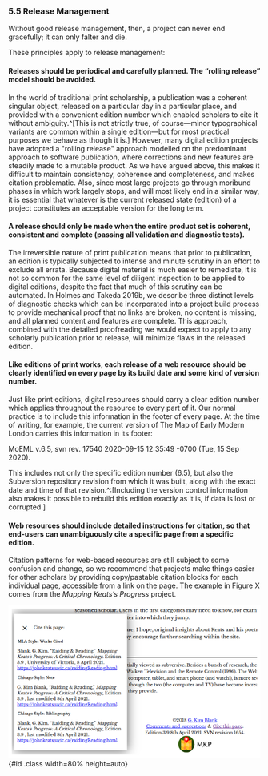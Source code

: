### 5.5 Release Management 

Without good release management, then, a project can never end gracefully; it can only falter and die. 

These principles apply to release management:

#### Releases should be periodical and carefully planned. The “rolling release” model should be avoided.

In the world of traditional print scholarship, a publication was a coherent singular object, released on a particular day in a particular place, and provided with a convenient edition number which enabled scholars to cite it without ambiguity.^[This is not strictly true, of course—minor typographical variants are common within a single edition—but for most practical purposes we behave as though it is.] However, many digital edition projects have adopted a "rolling release" approach modelled on the predominant approach to software publication, where corrections and new features are steadily made to a mutable product. As we have argued above, this makes it difficult to maintain consistency, coherence and completeness, and makes citation problematic. Also, since most large projects go through moribund phases in which work largely stops, and will most likely end in a similar way, it is essential that whatever is the current released state (edition) of a project constitutes an acceptable version for the long term.

#### A release should only be made when the entire product set is coherent, consistent and complete (passing all validation and diagnostic tests).

The irreversible nature of print publication means that prior to publication, an edition is typically subjected to intense and minute scrutiny in an effort to exclude all errata. Because digital material is much easier to remediate, it is not so common for the same level of diligent inspection to be applied to digital editions, despite the fact that much of this scrutiny can be automated. In Holmes and Takeda 2019b, we describe three distinct levels of diagnostic checks which can be incorporated into a project build process to provide mechanical proof that no links are broken, no content is missing, and all planned content and features are complete. This approach, combined with the detailed proofreading we would expect to apply to any scholarly publication prior to release, will minimize flaws in the released edition.

#### Like editions of print works, each release of a web resource should be clearly identified on every page by its build date and some kind of version number.

Just like print editions, digital resources should carry a clear edition number which applies throughout the resource to every part of it. Our normal practice is to include this information in the footer of every page. At the time of writing, for example, the current version of The Map of Early Modern London carries this information in its footer:

MoEML v.6.5, svn rev. 17540 2020-09-15 12:35:49 -0700 (Tue, 15 Sep 2020). 

This includes not only the specific edition number (6.5), but also the Subversion repository revision from which it was built, along with the exact date and time of that revision.^:[Including the version control information also makes it possible to rebuild this edition exactly as it is, if data is lost or corrupted.]

#### Web resources should include detailed instructions for citation, so that end-users can unambiguously cite a specific page from a specific edition.

Citation patterns for web-based resources are still subject to some confusion and change, so we recommend that projects make things easier for other scholars by providing copy/pastable citation blocks for each individual page, accessible from a link on the page. The example in Figure X comes from the _Mapping Keats’s Progress_ project.

![Citation popup in _Mapping Keats’s Progress_](images/citationPopup.png){#id .class width=80% height=auto}


